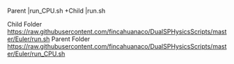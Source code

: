Parent
|run_CPU.sh
+Child
  |run.sh


Child Folder
https://raw.githubusercontent.com/fincahuanaco/DualSPHysicsScripts/master/Euler/run.sh
Parent Folder
https://raw.githubusercontent.com/fincahuanaco/DualSPHysicsScripts/master/Euler/run_CPU.sh
